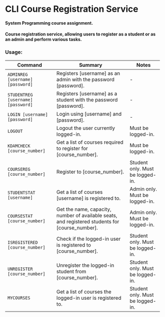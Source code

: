 # CLI Course Registration Service
#### System Programming course assignment.
#### Course registration service, allowing users to register as a student or as an admin and perform various tasks.

### Usage:
| Command | Summary | Notes |
| ------ | ------ | ------ |
| ```ADMINREG [username] [password]``` | Registers [username] as an admin with the password [password]. | - |
| ```STUDENTREG [username] [password]``` | Registers [username] as a student with the password [password]. | - |
| ```LOGIN [username] [password]``` | Login using [username] and [password]. | - |
| ```LOGOUT``` | Logout the user currently logged-in. | Must be logged-in. |
| ```KDAMCHECK [course_number]``` | Get a list of courses required to register for [course_number]. | Must be logged-in. |
| ```COURSEREG [course_number]``` | Register to [course_number]. | Student only. Must be logged-in. |
| ```STUDENTSTAT [username]``` | Get a list of courses [username] is registered to. | Admin only. Must be logged-in. |
| ```COURSESTAT [course_number]``` | Get the name, capacity, number of available seats, and registered students for [course_number]. | Admin only. Must be logged-in. |
| ```ISREGISTERED [course_number]``` | Check if the logged-in user is registered to [course_number]. | Student only. Must be logged-in. |
| ```UNREGISTER [course_number]``` | Unregister the logged-in student from [course_number]. | Student only. Must be logged-in. |
| ```MYCOURSES``` | Get a list of courses the logged-in user is registered to. | Student only. Must be logged-in. |
